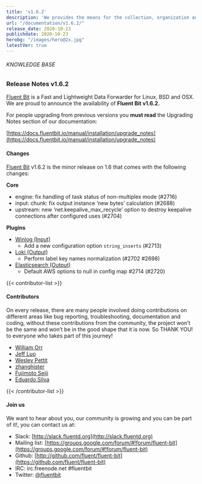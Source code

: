```yaml
---
title: 'v1.6.2'
description: 'We provides the means for the collection, organization and computerized retrieval of knowledgeand Lightweight Data Forwarder for Linux, BSD and OSX. We are proud to announce the availability of Fluent Bit v1.6.2.'
url: "/documentation/v1.6.2/"
release_date: 2020-10-23
publishdate: 2020-10-23
herobg: "/images/hero@2x.jpg"
latestVer: true
---
```


###### KNOWLEDGE BASE

### Release Notes v1.6.2

[Fluent Bit](https://fluentbit.io/) is a Fast and Lightweight Data Forwarder for Linux, BSD and OSX. We are proud to announce the availability of **Fluent Bit v1.6.2.**

For people upgrading from previous versions you **must read** the Upgrading Notes section of our documentation:

[https://docs.fluentbit.io/manual/installation/upgrade_notes](https://docs.fluentbit.io/manual/installation/upgrade_notes)

#### Changes

[Fluent Bit](https://fluentbit.io) v1.6.2 is the minor release on 1.6 that comes with the following changes:


**Core**

* engine: fix handling of task status of non-multiplex mode (#2716)
* input: chunk: fix output instance ‘new bytes’ calculation (#2688)
* upstream: new ‘net.keepalive_max_recycle’ option to destroy keepalive connections after configured uses (#2704)


**Plugins**

* [Winlog (Input)](https://docs.fluentbit.io/manual/pipeline/inputs/winlog/)
  * Add a new configuration option `string_inserts` (#2713)
* [Loki (Output)](https://docs.fluentbit.io/manual/pipeline/outputs/loki/)
  * Perform label key names normalization (#2702 #2698)
* [Elasticsearch (Output)](https://docs.fluentbit.io/manual/pipeline/outputs/es/)
  * Default AWS options to null in config map #2714 (#2720)


{{< contributor-list >}}

#### Contributors

On every release, there are many people involved doing contributions on different areas like bug reporting, troubleshooting, documentation and coding, without these contributions from the community, the project won’t be the same and won’t be in the good shape that it is now. So THANK YOU! to everyone who takes part of this journey!

* [William Orr](https://github.com/worr)
* [Jeff Luo](https://github.com/JeffLuoo)
* [Wesley Pettit](https://github.com/PettitWesley)
* [zhanghjster](https://github.com/zhanghjster)
* [Fujimoto Seiji](https://github.com/fujimotos)
* [Eduardo Silva](https://github.com/edsiper)

{{< /contributor-list >}}

#### Join us

We want to hear about you, our community is growing and you can be part of it!, you can contact us at:

* Slack: [http://slack.fluentd.org](http://slack.fluentd.org)
* Mailing list: [https://groups.google.com/forum/#!forum/fluent-bit](https://groups.google.com/forum/#!forum/fluent-bit)
* Github: [http://github.com/fluent/fluent-bit](https://github.com/fluent/fluent-bit)
* IRC: irc.freenode.net #fluentbit
* Twitter: [@fluentbit](https://twitter.com/fluentbit)
